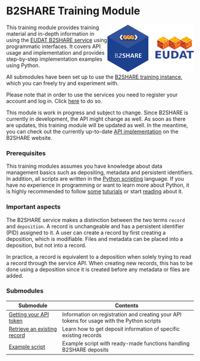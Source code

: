 # B2SHARE Training Module
<img src="img/B2SHARE-logo.png" alt="B2SHARE logo" text="B2SHARE logo" style="float:right"> This training module provides training material and in-depth information in using the [EUDAT B2SHARE service](https://trng-b2share.eudat.eu) using programmatic interfaces. It covers API usage and implementation and provides step-by-step implementation examples using Python.

All submodules have been set up to use the [B2SHARE training instance](https://trng-b2share.eudat.eu), which you can freely try and experiment with.

Please note that in order to use the services you need to register your account and log in. Click [here](https://trng-b2share.eudat.eu/youraccount) to do so.

This module is work in progress and subject to change. Since B2SHARE is currently in development, the API might change as well. As soon as there are updates, this training module will be updated as well. In the meantime, you can check out the currently up-to-date [API implementation](https://trng-b2share.eudat.eu/docs/b2share-rest-api) on the B2SHARE website.

### Prerequisites
This training modules assumes you have knowledge about data management basics such as depositing, metadata and persistent identifiers. In addition, all scripts are written in the [Python scripting](http://python.org) language. If you have no experience in programming or want to learn more about Python, it is highly recommended to follow [some](https://www.stavros.io/tutorials/python) [tuturials](http://pythonprogramminglanguage.com) or start [reading](https://en.wikibooks.org/wiki/Python_Programming) about it.

### Important aspects
The B2SHARE service makes a distinction between the two terms `record` and `deposition`. A record is unchangeable and has a persistent identifier (PID) assigned to it. A user can create a record by first creating a deposition, which is modifiable. Files and metadata can be placed into a deposition, but not into a record.

In practice, a record is equivalent to a deposition when solely trying to read a record through the service API. When creating new records, this has to be done using a deposition since it is created before any metadata or files are added.

### Submodules

Submodule | Contents
------|-------------
[Getting your API token](00_Getting_your_API_token.md) | Information on registration and creating your API tokens for usage with the Python scripts
[Retrieve an existing record](01_Retrieve_existing_record.md) | Learn how to get deposit information of specific existing records
[Example script](10_Example_script.md) | Example script with ready-made functions handling B2SHARE deposits
